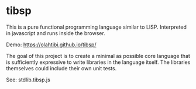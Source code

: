 # tibsp
This is a pure functional programming language similar to LISP.
Interpreted in javascript and runs inside the browser.

Demo: https://olahtibi.github.io/tibsp/

The goal of this project is to create a minimal as possible core language that is sufficiently expressive to write libraries in the language itself. The libraries themselves could include their own unit tests.

See: stdlib.tibsp.js
